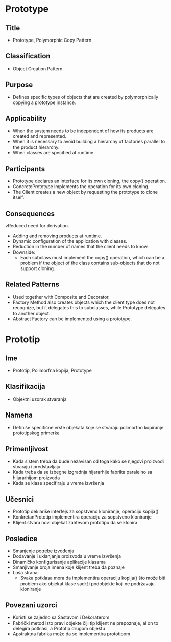 # Prototype

## Title
- Prototype, Polymorphic Copy Pattern

## Classification
- Object Creation Pattern

## Purpose
- Defines specific types of objects that are created by polymorphically copying a prototype instance.

## Applicability
- When the system needs to be independent of how its products are created and represented.
- When it is necessary to avoid building a hierarchy of factories parallel to the product hierarchy.
- When classes are specified at runtime.

## Participants
- Prototype declares an interface for its own cloning, the copy() operation.
- ConcretePrototype implements the operation for its own cloning.
- The Client creates a new object by requesting the prototype to clone itself.

## Consequences
vReduced need for derivation.
- Adding and removing products at runtime.
- Dynamic configuration of the application with classes.
- Reduction in the number of names that the client needs to know.
- Downside:
  - Each subclass must implement the copy() operation, which can be a problem if the object of the class contains sub-objects that do not support cloning.

## Related Patterns
- Used together with Composite and Decorator.
- Factory Method also creates objects which the client type does not recognize, but it delegates this to subclasses, while Prototype delegates to another object.
- Abstract Factory can be implemented using a prototype.




# Prototip

## Ime
- Prototip, Polimorfna kopija, Prototype

## Klasifikacija
- Objektni uzorak stvaranja

## Namena
- Definiše specifične vrste objekata koje se stvaraju polimorfno kopiranje prototipskog primerka

## Primenljivost
- Kada sistem treba da bude nezavisan od toga kako se njegovi proizvodi stvaraju i predstavljaju
- Kada treba da se izbegne izgradnja hijararhije fabrika paralelno sa hijararhijom proizvoda
- Kada se klase specifiraju u vreme izvršenja

## Učesnici
- Prototip deklariše interfejs za sopstveno kloniranje, operaciju kopija()
- KonkretanPrototip implementira operaciju za sopstveno kloniranje
- Klijent stvara novi objekat zahtevom prototipu da se klonira

## Posledice
- Smanjenje potrebe izvođenja
- Dodavanje i uklanjanje proizvoda u vreme izvršenja
- Dinamičko konfigurisanje aplikacije klasama
- Smanjivanje broja imena koje klijent treba da poznaje
- Loša strana:
  - Svaka potklasa mora da implementira operaciju kopija() što može biti problem ako objekat klase sadrži podobjekte koji ne podržavaju kloniranje

## Povezani uzorci
- Koristi se zajedno sa Sastavom i Dekoraterom
- Fabrički metod isto pravi objekte čiji tip klijent ne prepoznaje, al on to delegira potklasi, a Prototip drugom objektu
- Apstraktna fabrika može da se implementira prototipom

